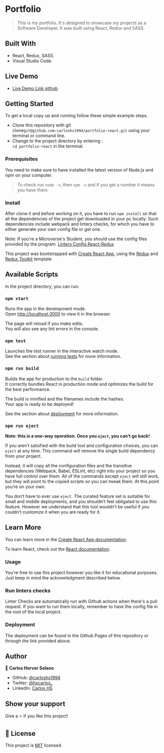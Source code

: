 # Portfolio

> This is my portfolio. It's designed to showcase my projects as a Software Developer. It was built using React, Redux and SASS.

## Built With

- React, Redux, SASS.
- Visual Studio Code.

## Live Demo

- [Live Demo Link github](https://carloshs1994.github.io/portfolio-react/)

## Getting Started

To get a local copy up and running follow these simple example steps.

- Clone this repository with git clone`git@github.com:carloshs1994/portfolio-react.git` using your terminal or command line.
- Change to the project directory by entering : <br>
  `cd portfolio-react` in the terminal.

### Prerequisites

You need to make sure to have installed the latest version of Node.js and npm on your computer.

> To check run `node -v`, then `npm -v` and if you get a number it means you have them.

### Install

After clone it and before working on it, you have to run `npm install` so that all the dependencies of the project get downloaded in your pc locally.
Such dependencies include webpack and linters checks, for which you have to either generate your own config file or get one.

Note: If you're a Microverse's Student, you should use the config files provided by the program.
[Linters Config React-Redux](https://github.com/microverseinc/linters-config/tree/master/react-redux)

This project was bootstrapped with [Create React App](https://github.com/facebook/create-react-app), using the [Redux](https://redux.js.org/) and [Redux Toolkit](https://redux-toolkit.js.org/) template.

## Available Scripts

In the project directory, you can run:

### `npm start`

Runs the app in the development mode.<br />
Open [http://localhost:3000](http://localhost:3000) to view it in the browser.

The page will reload if you make edits.<br />
You will also see any lint errors in the console.

### `npm test`

Launches the test runner in the interactive watch mode.<br />
See the section about [running tests](https://facebook.github.io/create-react-app/docs/running-tests) for more information.

### `npm run build`

Builds the app for production to the `build` folder.<br />
It correctly bundles React in production mode and optimizes the build for the best performance.

The build is minified and the filenames include the hashes.<br />
Your app is ready to be deployed!

See the section about [deployment](https://facebook.github.io/create-react-app/docs/deployment) for more information.

### `npm run eject`

**Note: this is a one-way operation. Once you `eject`, you can’t go back!**

If you aren’t satisfied with the build tool and configuration choices, you can `eject` at any time. This command will remove the single build dependency from your project.

Instead, it will copy all the configuration files and the transitive dependencies (Webpack, Babel, ESLint, etc) right into your project so you have full control over them. All of the commands except `eject` will still work, but they will point to the copied scripts so you can tweak them. At this point you’re on your own.

You don’t have to ever use `eject`. The curated feature set is suitable for small and middle deployments, and you shouldn’t feel obligated to use this feature. However we understand that this tool wouldn’t be useful if you couldn’t customize it when you are ready for it.

## Learn More

You can learn more in the [Create React App documentation](https://facebook.github.io/create-react-app/docs/getting-started).

To learn React, check out the [React documentation](https://reactjs.org/).

### Usage

You're free to use this project however you like it for educational purposes. Just keep in mind the acknowledgment described below.

### Run linters checks

Linter Checks are automatically run with Github actions when there's a pull request. If you want to run them locally, remember to have the config file in the root of the local project.

### Deployment

The deployment can be found in the Github Pages of this repository or through the link provided above.

## Author

👤 **Carlos Herver Solano**

- GitHub: [@carloshs1994](https://github.com/carloshs1994)
- Twitter: [@hscarlos\_](https://twitter.com/hscarlos_)
- LinkedIn: [Carlos HS](https://www.linkedin.com/in/carloshs94/)

## Show your support

Give a ⭐️ if you like this project!

## 📝 License

This project is [MIT](./MIT.md) licensed.
